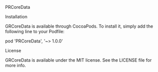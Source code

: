 PRCoreData

Installation

GRCoreData is available through CocoaPods. To install it, simply add the following line to your Podfile:

pod 'PRCoreData', '~> 1.0.0'

License

GRCoreData is available under the MIT license. See the LICENSE file for more info.
